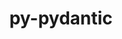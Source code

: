 ---
title: "py-pydantic"
layout: cache
categories: [package, develop-2024-06-16]
meta: {"versions": ["1.10.9"], "compilers": ["apple-clang@=15.0.0", "cce@=15.0.1", "gcc@=11.4.0", "gcc@=9.4.0", "oneapi@=2024.0.0"], "oss": ["rhel8", "ubuntu20.04", "ubuntu22.04", "ventura"], "platforms": ["darwin", "linux"], "targets": ["aarch64", "neoverse_v1", "neoverse_v2", "ppc64le", "x86_64_v3", "zen4"], "stacks": ["e4s", "e4s-cray-rhel", "e4s-neoverse-v2", "e4s-neoverse_v1", "e4s-oneapi", "e4s-power", "ml-darwin-aarch64-mps", "ml-linux-x86_64-cpu", "ml-linux-x86_64-cuda", "root"], "num_specs": 8, "num_specs_by_stack": {"root": 8, "ml-linux-x86_64-cpu": 1, "ml-linux-x86_64-cuda": 1, "e4s-power": 1, "e4s": 1, "e4s-neoverse_v1": 1, "e4s-oneapi": 1, "ml-darwin-aarch64-mps": 1, "e4s-cray-rhel": 1, "e4s-neoverse-v2": 1}}
spec_details: [{"hash": "xfdl7vhjjvag7ephzosybnwkpszmdtzy", "compiler": "gcc@=11.4.0", "versions": ["1.10.9"], "os": "ubuntu22.04", "platform": "linux", "target": "x86_64_v3", "variants": ["build_system=python_pip", "~dotenv"], "stacks": ["root", "ml-linux-x86_64-cpu", "ml-linux-x86_64-cuda"], "size": "-", "tarball": "https://binaries.spack.io/develop-2024-06-16/build_cache/linux-ubuntu22.04-x86_64_v3/gcc-11.4.0/py-pydantic-1.10.9/linux-ubuntu22.04-x86_64_v3-gcc-11.4.0-py-pydantic-1.10.9-xfdl7vhjjvag7ephzosybnwkpszmdtzy.spack"}, {"hash": "nqqe25yqnmypukepn5zkounnqfthespm", "compiler": "gcc@=9.4.0", "versions": ["1.10.9"], "os": "ubuntu20.04", "platform": "linux", "target": "ppc64le", "variants": ["build_system=python_pip", "~dotenv"], "stacks": ["e4s-power", "root"], "size": "-", "tarball": "https://binaries.spack.io/develop-2024-06-16/build_cache/linux-ubuntu20.04-ppc64le/gcc-9.4.0/py-pydantic-1.10.9/linux-ubuntu20.04-ppc64le-gcc-9.4.0-py-pydantic-1.10.9-nqqe25yqnmypukepn5zkounnqfthespm.spack"}, {"hash": "75ggrzj2ky74334hz75brm2lchtzw3ki", "compiler": "gcc@=11.4.0", "versions": ["1.10.9"], "os": "ubuntu22.04", "platform": "linux", "target": "x86_64_v3", "variants": ["build_system=python_pip", "~dotenv"], "stacks": ["e4s", "root"], "size": "-", "tarball": "https://binaries.spack.io/develop-2024-06-16/build_cache/linux-ubuntu22.04-x86_64_v3/gcc-11.4.0/py-pydantic-1.10.9/linux-ubuntu22.04-x86_64_v3-gcc-11.4.0-py-pydantic-1.10.9-75ggrzj2ky74334hz75brm2lchtzw3ki.spack"}, {"hash": "rbklr62lyie52j4xr73kynyalcz6vg6p", "compiler": "gcc@=11.4.0", "versions": ["1.10.9"], "os": "ubuntu22.04", "platform": "linux", "target": "neoverse_v1", "variants": ["build_system=python_pip", "~dotenv"], "stacks": ["root", "e4s-neoverse_v1"], "size": "-", "tarball": "https://binaries.spack.io/develop-2024-06-16/build_cache/linux-ubuntu22.04-neoverse_v1/gcc-11.4.0/py-pydantic-1.10.9/linux-ubuntu22.04-neoverse_v1-gcc-11.4.0-py-pydantic-1.10.9-rbklr62lyie52j4xr73kynyalcz6vg6p.spack"}, {"hash": "vuayqk47acw6yvukgr2ojflwwwv4d3l2", "compiler": "oneapi@=2024.0.0", "versions": ["1.10.9"], "os": "ubuntu22.04", "platform": "linux", "target": "x86_64_v3", "variants": ["build_system=python_pip", "~dotenv"], "stacks": ["root", "e4s-oneapi"], "size": "-", "tarball": "https://binaries.spack.io/develop-2024-06-16/build_cache/linux-ubuntu22.04-x86_64_v3/oneapi-2024.0.0/py-pydantic-1.10.9/linux-ubuntu22.04-x86_64_v3-oneapi-2024.0.0-py-pydantic-1.10.9-vuayqk47acw6yvukgr2ojflwwwv4d3l2.spack"}, {"hash": "glykj6oztzghtnmiwyaoufxm5xm44xxz", "compiler": "apple-clang@=15.0.0", "versions": ["1.10.9"], "os": "ventura", "platform": "darwin", "target": "aarch64", "variants": ["build_system=python_pip", "~dotenv"], "stacks": ["root", "ml-darwin-aarch64-mps"], "size": "-", "tarball": "https://binaries.spack.io/develop-2024-06-16/build_cache/darwin-ventura-aarch64/apple-clang-15.0.0/py-pydantic-1.10.9/darwin-ventura-aarch64-apple-clang-15.0.0-py-pydantic-1.10.9-glykj6oztzghtnmiwyaoufxm5xm44xxz.spack"}, {"hash": "li2xmuakplvdch4lu7t6u4d263h7oewb", "compiler": "cce@=15.0.1", "versions": ["1.10.9"], "os": "rhel8", "platform": "linux", "target": "zen4", "variants": ["build_system=python_pip", "~dotenv"], "stacks": ["root", "e4s-cray-rhel"], "size": "-", "tarball": "https://binaries.spack.io/develop-2024-06-16/build_cache/linux-rhel8-zen4/cce-15.0.1/py-pydantic-1.10.9/linux-rhel8-zen4-cce-15.0.1-py-pydantic-1.10.9-li2xmuakplvdch4lu7t6u4d263h7oewb.spack"}, {"hash": "tdzn3cmdbbllxz2qplt7yiqjrl5xeixh", "compiler": "gcc@=11.4.0", "versions": ["1.10.9"], "os": "ubuntu22.04", "platform": "linux", "target": "neoverse_v2", "variants": ["build_system=python_pip", "~dotenv"], "stacks": ["root", "e4s-neoverse-v2"], "size": "-", "tarball": "https://binaries.spack.io/develop-2024-06-16/build_cache/linux-ubuntu22.04-neoverse_v2/gcc-11.4.0/py-pydantic-1.10.9/linux-ubuntu22.04-neoverse_v2-gcc-11.4.0-py-pydantic-1.10.9-tdzn3cmdbbllxz2qplt7yiqjrl5xeixh.spack"}]
---